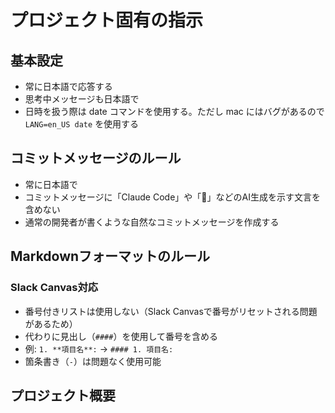 # プロジェクト固有の指示

## 基本設定

- 常に日本語で応答する
- 思考中メッセージも日本語で
- 日時を扱う際は date コマンドを使用する。ただし mac にはバグがあるので `LANG=en_US date` を使用する

## コミットメッセージのルール

- 常に日本語で
- コミットメッセージに「Claude Code」や「🤖」などのAI生成を示す文言を含めない
- 通常の開発者が書くような自然なコミットメッセージを作成する

## Markdownフォーマットのルール

### Slack Canvas対応
- 番号付きリストは使用しない（Slack Canvasで番号がリセットされる問題があるため）
- 代わりに見出し（`####`）を使用して番号を含める
- 例: `1. **項目名**:` → `#### 1. 項目名:`
- 箇条書き（`-`）は問題なく使用可能

## プロジェクト概要
